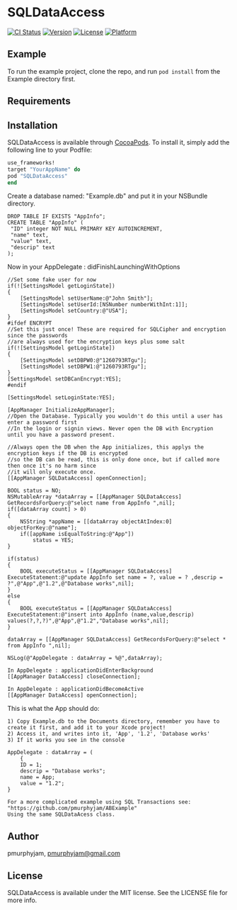 # SQLDataAccess

[![CI Status](http://img.shields.io/travis/pmurphyjam/SQLDataAccess.svg?style=flat)](https://travis-ci.org/pmurphyjam/SQLDataAccess)
[![Version](https://img.shields.io/cocoapods/v/SQLDataAccess.svg?style=flat)](http://cocoapods.org/pods/SQLDataAccess)
[![License](https://img.shields.io/cocoapods/l/SQLDataAccess.svg?style=flat)](http://cocoapods.org/pods/SQLDataAccess)
[![Platform](https://img.shields.io/cocoapods/p/SQLDataAccess.svg?style=flat)](http://cocoapods.org/pods/SQLDataAccess)

## Example

To run the example project, clone the repo, and run `pod install` from the Example directory first.

## Requirements

## Installation

SQLDataAccess is available through [CocoaPods](http://cocoapods.org). To install
it, simply add the following line to your Podfile:

```ruby
use_frameworks!
target "YourAppName" do
pod "SQLDataAccess"
end
```
Create a database named: "Example.db" and put it in your NSBundle directory.

    DROP TABLE IF EXISTS "AppInfo";
    CREATE TABLE "AppInfo" (
	 "ID" integer NOT NULL PRIMARY KEY AUTOINCREMENT,
	 "name" text,
	 "value" text,
	 "descrip" text
    );
    
Now in your AppDelegate : didFinishLaunchingWithOptions 

    //Set some fake user for now
    if(![SettingsModel getLoginState])
    {
        [SettingsModel setUserName:@"John Smith"];
        [SettingsModel setUserId:[NSNumber numberWithInt:1]];
        [SettingsModel setCountry:@"USA"];
    }
    #ifdef ENCRYPT
    //Set this just once! These are required for SQLCipher and encryption since the passwords
    //are always used for the encryption keys plus some salt
    if(![SettingsModel getLoginState])
    {
        [SettingsModel setDBPW0:@"1260793RTgu"];
        [SettingsModel setDBPW1:@"1260793RTgu"];
    }
    [SettingsModel setDBCanEncrypt:YES];
    #endif
    
    [SettingsModel setLoginState:YES];
    
    [AppManager InitializeAppManager];
    //Open the Database. Typically you wouldn't do this until a user has enter a password first
    //In the login or signin views. Never open the DB with Encryption until you have a password present.
    
    //Always open the DB when the App initializes, this applys the encryption keys if the DB is encrypted
    //so the DB can be read, this is only done once, but if called more then once it's no harm since
    //it will only execute once.
    [[AppManager SQLDataAccess] openConnection];
    
    BOOL status = NO;
    NSMutableArray *dataArray = [[AppManager SQLDataAccess] GetRecordsForQuery:@"select name from AppInfo ",nil];
    if([dataArray count] > 0)
    {
        NSString *appName = [[dataArray objectAtIndex:0] objectForKey:@"name"];
        if([appName isEqualToString:@"App"])
            status = YES;
    }
    
    if(status)
    {
        BOOL executeStatus = [[AppManager SQLDataAccess] ExecuteStatement:@"update AppInfo set name = ?, value = ? ,descrip = ?",@"App",@"1.2",@"Database works",nil];
    }
    else
    {
        BOOL executeStatus = [[AppManager SQLDataAccess] ExecuteStatement:@"insert into AppInfo (name,value,descrip) values(?,?,?)",@"App",@"1.2","Database works",nil];
    }
    
    dataArray = [[AppManager SQLDataAccess] GetRecordsForQuery:@"select * from AppInfo ",nil];
    
    NSLog(@"AppDelegate : dataArray = %@",dataArray);
    
    In AppDelegate : applicationDidEnterBackground
    [[AppManager DataAccess] closeConnection];
        
    In AppDelegate : applicationDidBecomeActive
    [[AppManager DataAccess] openConnection];

This is what the App should do:

    1) Copy Example.db to the Documents directory, remember you have to create it first, and add it to your Xcode project!
    2) Access it, and writes into it, 'App', '1.2', 'Database works'
    3) If it works you see in the console

    AppDelegate : dataArray = (
        {
        ID = 1;
        descrip = "Database works";
        name = App;
        value = "1.2";
    }
    
    For a more complicated example using SQL Transactions see:
    "https://github.com/pmurphyjam/ABExample"
    Using the same SQLDataAcess class.

## Author

pmurphyjam, pmurphyjam@gmail.com

## License

SQLDataAccess is available under the MIT license. See the LICENSE file for more info.
